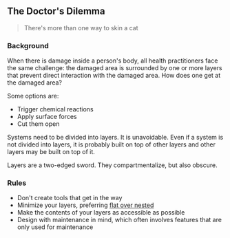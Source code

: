 
## The Doctor's Dilemma

> There's more than one way to skin a cat

### Background

When there is damage inside a person's body, all health practitioners face the same challenge: the damaged area is surrounded by one or more layers that prevent direct interaction with the damaged area.  How does one get at the damaged area?

Some options are:

* Trigger chemical reactions
* Apply surface forces
* Cut them open

Systems need to be divided into layers.  It is unavoidable.  Even if a system is not divided into layers, it is probably built on top of other layers and other layers may be built on top of it.

Layers are a two-edged sword.  They compartmentalize, but also obscure.

### Rules

* Don't create tools that get in the way
* Minimize your layers, preferring [flat over nested](./flat-over-nested.md)
* Make the contents of your layers as accessible as possible
* Design with maintenance in mind, which often involves features that are only used for maintenance
